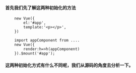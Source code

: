 #### 首先我们先了解这两种初始化的方法

```
    new Vue({
        el:'#app',
        template:'<p></p>',
    })

    import appComponent from ....
    new Vue({
        render:h=>h(appComponent)
    }).$mount('#app');

```
#### 这两种初始化方式有什么不同呢，我们从源码的角度去分析一下。 